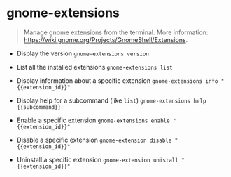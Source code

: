 # gnome-extensions
> Manage gnome extensions from the terminal.
> More information: <https://wiki.gnome.org/Projects/GnomeShell/Extensions>.

- Display the version
`gnome-extensions version`

- List all the installed extensions
`gnome-extensions list`

- Display information about a specific extension
`gnome-extensions info "{{extension_id}}"`

- Display help for a subcommand (like `list`)
`gnome-extensions help {{subcommand}}`

- Enable a specific extension
`gnome-extensions enable "{{extension_id}}"`

- Disable a specific extension
`gnome-extension disable "{{extension_id}}"`

- Uninstall a specific extension
`gnome-extension unistall "{{extension_id}}"`

